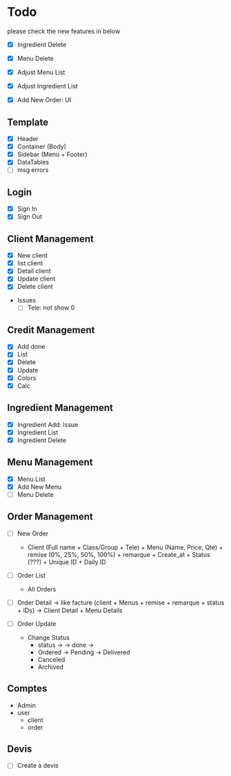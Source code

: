 # Todo


please check the new features in below
- [x] Ingredient Delete
- [x] Menu Delete
- [x] Adjust Menu List
- [x] Adjust Ingredient List
- [x] Add New Order: UI


## Template
- [x] Header
- [x] Container (Body)
- [x] Sidebar (Menu + Footer)
- [x] DataTables
- [ ] msg errors

## Login
- [x] Sign In
- [x] Sign Out

## Client Management
- [x] New client
- [x] list client
- [x] Detail client
- [x] Update client
- [x] Delete client
- Issues
  - [ ] Tele: not show 0

## Credit Management
- [x] Add done
- [x] List
- [x] Delete
- [x] Update
- [x] Colors
- [x] Calc

## Ingredient Management
- [x] Ingredient Add: Issue
- [x] Ingredient List
- [x] Ingredient Delete

## Menu Management
- [x] Menu List
- [x] Add New Menu
- [ ] Menu Delete

## Order Management
- [ ] New Order
  - Client (Full name + Class/Group + Tele) + Menu (Name, Price, Qte) + remise (0%, 25%, 50%, 100%) + remarque + Create_at + Status (???) + Unique ID + Daily ID

- [ ] Order List
  - All Orders

- [ ] Order Detail
  -> like facture (client + Menus + remise + remarque + status + IDs) -> Client Detail + Menu Details

- [ ] Order Update
  - Change Status 
    - status ->  -> done ->
    - Ordered -> Pending -> Delivered
    - Canceled
    - Archived

## Comptes
- Admin
- user
  - client
  - order

## Devis
- [ ] Create a devis

